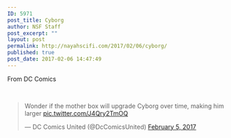 ```yaml
---
ID: 5971
post_title: Cyborg
author: NSF Staff
post_excerpt: ""
layout: post
permalink: http://nayahscifi.com/2017/02/06/cyborg/
published: true
post_date: 2017-02-06 14:47:49
---
```

From DC Comics

&nbsp;
<blockquote class="twitter-tweet" data-lang="en"><p lang="en" dir="ltr">Wonder if the mother box will upgrade Cyborg over time, making him larger <a href="https://t.co/J4Qry2TmOQ">pic.twitter.com/J4Qry2TmOQ</a></p>&mdash; DC Comics United (@DcComicsUnited) <a href="https://twitter.com/DcComicsUnited/status/828346033478496261">February 5, 2017</a></blockquote>
<script async src="//platform.twitter.com/widgets.js" charset="utf-8"></script>